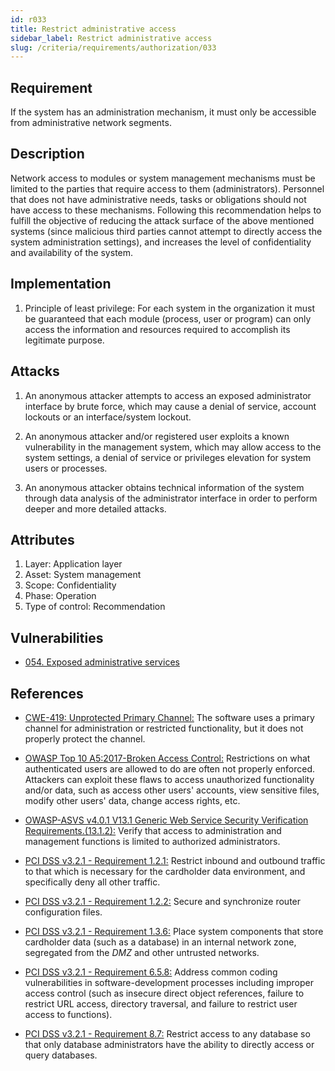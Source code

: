 ```yaml
---
id: r033
title: Restrict administrative access
sidebar_label: Restrict administrative access
slug: /criteria/requirements/authorization/033
---
```


## Requirement

If the system has an administration mechanism,
it must only be accessible
from administrative network segments.

## Description

Network access to modules
or system management mechanisms
must be limited to the parties
that require access to them (administrators).
Personnel that does not have administrative needs,
tasks or obligations
should not have access to these mechanisms.
Following this recommendation
helps to fulfill the objective
of reducing the attack surface
of the above mentioned systems
(since malicious third parties
cannot attempt to directly access the system
administration settings),
and increases the level of confidentiality
and availability of the system.

## Implementation

1. Principle of least privilege:
For each system in the organization
it must be guaranteed that each module
(process, user or program) can only access
the information and resources required
to accomplish its legitimate purpose.

## Attacks

1. An anonymous attacker attempts to access
an exposed administrator interface
by brute force,
which may cause a denial of service,
account lockouts
or an interface/system lockout.

2. An anonymous attacker
and/or registered user exploits
a known vulnerability in the management system,
which may allow access
to the system settings,
a denial of service or privileges elevation
for system users or processes.

3. An anonymous attacker
obtains technical information of the system
through data analysis
of the administrator interface
in order to perform deeper
and more detailed attacks.

## Attributes

1. Layer: Application layer
2. Asset: System management
3. Scope: Confidentiality
4. Phase: Operation
5. Type of control: Recommendation

## Vulnerabilities

- [054. Exposed administrative services](/criteria/vulnerabilities/054)

## References

- [CWE-419: Unprotected Primary Channel:](https://cwe.mitre.org/data/definitions/419.html)
The software uses a primary channel
for administration or restricted functionality,
but it does not properly protect the channel.

- [OWASP Top 10 A5:2017-Broken Access Control:](https://owasp.org/www-project-top-ten/OWASP_Top_Ten_2017/Top_10-2017_A5-Broken_Access_Control)
Restrictions on what authenticated users
are allowed to do
are often not properly enforced.
Attackers can exploit these flaws
to access unauthorized functionality
and/or data,
such as access other users' accounts,
view sensitive files,
modify other users' data,
change access rights, etc.

- [OWASP-ASVS v4.0.1 V13.1 Generic Web Service Security Verification Requirements.(13.1.2):](https://owasp.org/www-pdf-archive/OWASP_Application_Security_Verification_Standard_4.0-en.pdf)
Verify that access to administration
and management functions is limited
to authorized administrators.

- [PCI DSS v3.2.1 - Requirement 1.2.1:](https://www.pcisecuritystandards.org/documents/PCI_DSS_v3-2-1.pdf)
Restrict inbound and outbound traffic
to that which is necessary
for the cardholder data environment,
and specifically deny all other traffic.

- [PCI DSS v3.2.1 - Requirement 1.2.2:](https://www.pcisecuritystandards.org/documents/PCI_DSS_v3-2-1.pdf)
Secure and synchronize router configuration files.

- [PCI DSS v3.2.1 - Requirement 1.3.6:](https://www.pcisecuritystandards.org/documents/PCI_DSS_v3-2-1.pdf)
Place system components
that store cardholder data (such as a database)
in an internal network zone,
segregated from the *DMZ*
and other untrusted networks.

- [PCI DSS v3.2.1 - Requirement 6.5.8:](https://www.pcisecuritystandards.org/documents/PCI_DSS_v3-2-1.pdf)
Address common coding vulnerabilities
in software-development processes
including improper access control
(such as insecure direct object references,
failure to restrict URL access,
directory traversal,
and failure to restrict user access to functions).

- [PCI DSS v3.2.1 - Requirement 8.7:](https://www.pcisecuritystandards.org/documents/PCI_DSS_v3-2-1.pdf)
Restrict access to any database
so that only database administrators
have the ability to directly access
or query databases.
